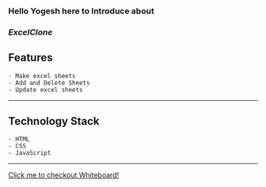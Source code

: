 ### Hello Yogesh here to Introduce about
### _ExcelClone_

## Features
    - Make excel sheets
    - Add and Delete Sheets
    - Update excel sheets

---

## Technology Stack
    - HTML
    - CSS
    - JavaScript 

---

[Click me to checkout Whiteboard!](https://yogeshhere1999.github.io/Microsoft-Excel-Clone/)
